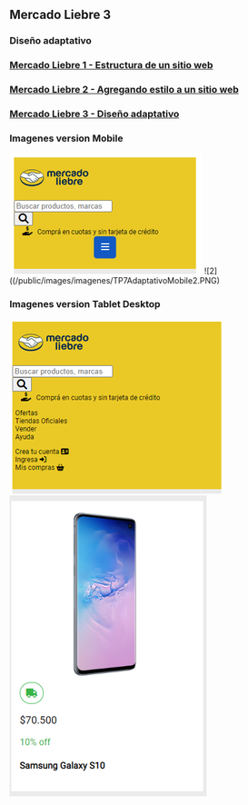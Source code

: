 ## Mercado Liebre 3
### Diseño adaptativo

### [Mercado Liebre 1 - Estructura de un sitio web](https://github.com/GermanGut/Mercado-Liebre-1.git)
### [Mercado Liebre 2 - Agregando estilo a un sitio web](https://github.com/GermanGut/Mercado-Liebre-1.git)
### [Mercado Liebre 3 - Diseño adaptativo](https://github.com/GermanGut/Mercado-Liebre-3.git)

### Imagenes version Mobile
![1](/public/images/imagenes/TP7AdaptativoMobile1.PNG)
![2]((/public/images/imagenes/TP7AdaptativoMobile2.PNG)

### Imagenes version Tablet Desktop
![1](/public/images/imagenes/TP7AdaptativoDesktopTablet1.PNG)
![2](/public/images/imagenes/TP7AdaptativoDesktopTablet2.PNG)
